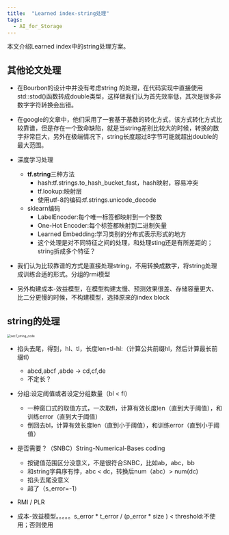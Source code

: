 ```yaml
---
title:  "Learned index-string处理"
tags:
  - AI_for_Storage
---
```


<!-- {% include toc %} -->

本文介绍Learned index中的string处理方案。

## 其他论文处理

- 在Bourbon的设计中并没有考虑string 的处理，在代码实现中直接使用std::stod()函数转成double类型，这样做我们认为首先效率低，其次是很多非数字字符转换会出错。

- 在google的文章中，他们采用了一套基于基数的转化方式，该方式转化方式比较靠谱，但是存在一个致命缺陷，就是当string差别比较大的时候，转换的数字非常巨大，另外在极端情况下，string长度超过8字节可能就超出double的最大范围。

- 深度学习处理
  - **tf.string**三种方法
    - hash:tf.strings.to_hash_bucket_fast，hash映射，容易冲突
    - tf.lookup:映射层
    -  使用utf-8的编码:tf.strings.unicode_decode
  - sklearn编码
    - LabelEncoder:每个唯一标签都映射到一个整数
    - One-Hot Encoder:每个标签都映射到二进制矢量
    - Learned Embedding:学习类别的分布式表示形式的地方
    - 这个处理是对不同特征之间的处理，和处理sting还是有所差距的；string拆成多个特征？



- 我们认为比较靠谱的方式是直接处理string，不用转换成数字，将string处理成训练合适的形式。分组的rmi模型

- 另外构建成本-效益模型，在模型构建太慢、预测效果很差、存储容量更大、比二分更慢的时候，不构建模型，选择原来的index block

## string的处理

<img src="../photos/sec7_string_code.png" alt="sec7_string_code" style="zoom:50%;" />

- 掐头去尾，得到，hl、tl，长度len=tl-hl:（计算公共前缀hl，然后计算最长前缀tl）
  - abcd,abcf ,abde ->  cd,cf,de
  - 不定长？

- 分组:设定阈值或者设定分组数量（bl < fl）
  - 一种窗口式的取值方式，一次取fl，计算有效长度len（直到大于阈值），和训练error（直到大于阈值）
  - 倒回去bl，计算有效长度len（直到小于阈值），和训练error（直到小于阈值）

- 是否需要？（SNBC）String-Numerical-Bases  coding
  - 按键值范围区分没意义，不是很符合SNBC，比如ab，abc，bb
  -  和string字典序有悖，abc < dc，转换后num（abc）> num(dc)
  - 掐头去尾没意义
  - 超了（s_error=-1）

- RMI / PLR
- 成本-效益模型。。。。。s_error * t_error / (p_error * size )  < threshold:不使用；否则使用

